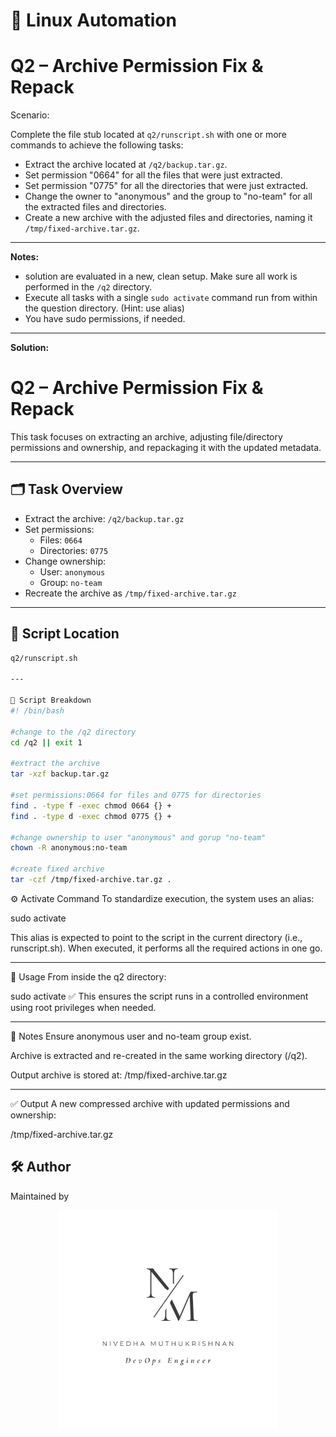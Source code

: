 # 🐧 Linux Automation

# Q2 – Archive Permission Fix & Repack

Scenario:

Complete the file stub located at `q2/runscript.sh` with one or more commands to achieve the following tasks:

- Extract the archive located at `/q2/backup.tar.gz`.
- Set permission "0664" for all the files that were just extracted.
- Set permission "0775" for all the directories that were just extracted.
- Change the owner to "anonymous" and the group to "no-team" for all the extracted files and directories.
- Create a new archive with the adjusted files and directories, naming it `/tmp/fixed-archive.tar.gz`.

---

**Notes:**

- solution are evaluated in a new, clean setup. Make sure all work is performed in the `/q2` directory.
- Execute all tasks with a single `sudo activate` command run from within the question directory. (Hint: use alias)
- You have sudo permissions, if needed.

 ---

**Solution:**
# Q2 – Archive Permission Fix & Repack

This task focuses on extracting an archive, adjusting file/directory permissions and ownership, and repackaging it with the updated metadata.

---

## 🗂️ Task Overview

- Extract the archive: `/q2/backup.tar.gz`
- Set permissions:
  - Files: `0664`
  - Directories: `0775`
- Change ownership:
  - User: `anonymous`
  - Group: `no-team`
- Recreate the archive as `/tmp/fixed-archive.tar.gz`

---

## 🔧 Script Location

```bash
q2/runscript.sh

---

📜 Script Breakdown
#! /bin/bash

#change to the /q2 directory
cd /q2 || exit 1

#extract the archive
tar -xzf backup.tar.gz

#set permissions:0664 for files and 0775 for directories
find . -type f -exec chmod 0664 {} +
find . -type d -exec chmod 0775 {} +

#change ownership to user "anonymous" and gorup "no-team"
chown -R anonymous:no-team

#create fixed archive 
tar -czf /tmp/fixed-archive.tar.gz .

```

⚙️ Activate Command
To standardize execution, the system uses an alias:

sudo activate

This alias is expected to point to the script in the current directory (i.e., runscript.sh). When executed, it performs all the required actions in one go.

---

🧪 Usage
From inside the q2 directory:

sudo activate
✅ This ensures the script runs in a controlled environment using root privileges when needed.

---

📌 Notes
Ensure anonymous user and no-team group exist.

Archive is extracted and re-created in the same working directory (/q2).

Output archive is stored at: /tmp/fixed-archive.tar.gz

---

✅ Output
A new compressed archive with updated permissions and ownership:

/tmp/fixed-archive.tar.gz


## 🛠️ Author  
Maintained by  
<p align="center">
  <img src="/assets/logo.png" alt="Logo" width="350"/>
</p>